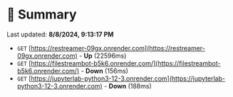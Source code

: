 # 📖 Summary
Last updated: **8/8/2024, 9:13:17 PM**

- `GET` [https://restreamer-09gx.onrender.com](https://restreamer-09gx.onrender.com) - **Up** (22596ms)
- `GET` [https://filestreambot-b5k6.onrender.com/](https://filestreambot-b5k6.onrender.com/) - **Down** (156ms)
- `GET` [https://jupyterlab-python3-12-3.onrender.com](https://jupyterlab-python3-12-3.onrender.com) - **Down** (188ms)
